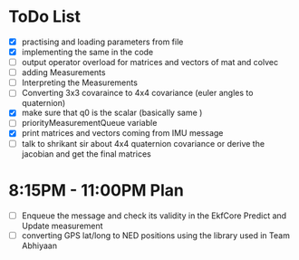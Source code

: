 # ToDo List

- [x] practising and loading parameters from file
- [x] implementing the same in the code
- [ ] output operator overload for matrices and vectors of mat and colvec
- [ ] adding Measurements
- [ ] Interpreting the Measurements
- [ ] Converting 3x3 covaraince to 4x4 covariance (euler angles to quaternion)
- [x] make sure that q0 is the scalar (basically same )
- [ ] priorityMeasurementQueue variable
- [x] print matrices and vectors coming from IMU message
- [ ] talk to shrikant sir about 4x4 quaternion covariance or derive the jacobian and get the final matrices

# 8:15PM - 11:00PM Plan
- [ ] Enqueue the message and check its validity in the EkfCore Predict and Update measurement
- [ ] converting GPS lat/long to NED positions using the library used in Team Abhiyaan
